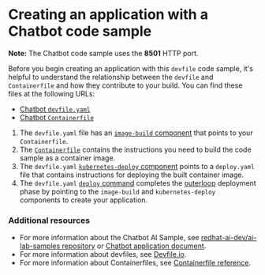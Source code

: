 # Creating an application with a Chatbot code sample

**Note:** The Chatbot code sample uses the **8501** HTTP port.

Before you begin creating an application with this `devfile` code sample, it's helpful to understand the relationship between the `devfile` and `Containerfile` and how they contribute to your build. You can find these files at the following URLs:

* [Chatbot `devfile.yaml`](https://github.com/redhat-appstudio/ai-sample-chatbot-dance/blob/main/devfile.yaml)
* [Chatbot `Containerfile`](https://github.com/redhat-appstudio/ai-sample-chatbot-dance/blob/main/Containerfile)

1. The `devfile.yaml` file has an [`image-build` component](https://github.com/redhat-appstudio/ai-sample-chatbot-dance/blob/main/devfile.yaml#L21-L27) that points to your `Containerfile`.
2. The [`Containerfile`](https://github.com/redhat-appstudio/ai-sample-chatbot-dance/blob/main/Containerfile) contains the instructions you need to build the code sample as a container image.
3. The `devfile.yaml` [`kubernetes-deploy` component](https://github.com/redhat-appstudio/ai-sample-chatbot-dance/blob/main/devfile.yaml#L28-L40) points to a `deploy.yaml` file that contains instructions for deploying the built container image.
4. The `devfile.yaml` [`deploy` command](https://github.com/redhat-appstudio/ai-sample-chatbot-dance/blob/main/devfile.yaml#L48-L55) completes the [outerloop](https://devfile.io/docs/2.2.2/innerloop-vs-outerloop) deployment phase by pointing to the `image-build` and `kubernetes-deploy` components to create your application.

### Additional resources
* For more information about the Chatbot AI Sample, see [redhat-ai-dev/ai-lab-samples repository](https://github.com/redhat-ai-dev/ai-lab-samples) or [Chatbot application document](https://github.com/redhat-ai-dev/ai-lab-template/blob/main/templates/chatbot/docs/application.md).
* For more information about devfiles, see [Devfile.io](https://devfile.io/).
* For more information about Containerfiles, see [Containerfile reference](https://github.com/containers/common/blob/main/docs/Containerfile.5.md).
